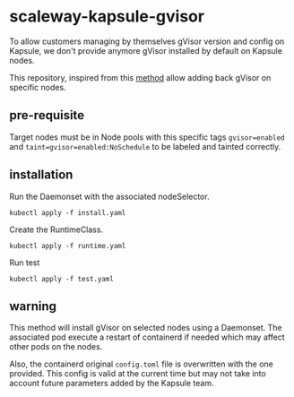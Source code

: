 scaleway-kapsule-gvisor
=======================

To allow customers managing by themselves gVisor version and config on Kapsule, we don't provide anymore gVisor installed by default on Kapsule nodes.

This repository, inspired from this [method](https://github.com/neumanndaniel/kubernetes/tree/master/gvisor) allow adding back gVisor on specific nodes.

pre-requisite
-------------

Target nodes must be in Node pools with this specific tags `gvisor=enabled` and `taint=gvisor=enabled:NoSchedule` to be labeled and tainted correctly.

installation
------------

Run the Daemonset with the associated nodeSelector.

```
kubectl apply -f install.yaml
```

Create the RuntimeClass.

```
kubectl apply -f runtime.yaml
```

Run test

```
kubectl apply -f test.yaml
```

warning
-------

This method will install gVisor on selected nodes using a Daemonset. The associated pod execute a restart of containerd if needed which may affect other pods on the nodes.

Also, the containerd original `config.toml` file is overwritten with the one provided. This config is valid at the current time but may not take into account future parameters added by the Kapsule team.
